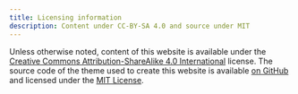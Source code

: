 ```yaml
---
title: Licensing information
description: Content under CC-BY-SA 4.0 and source under MIT
---
```


Unless otherwise noted, content of this website is available under the [Creative Commons Attribution-ShareAlike 4.0 International](https://creativecommons.org/licenses/by-sa/4.0/) license.
The source code of the theme used to create this website is available [on GitHub](https://github.com/supertassu/taaviwtf) and licensed under the [MIT License](https://opensource.org/licenses/MIT).
